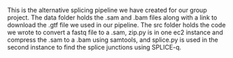 This is the alternative splicing pipeline we have created for our group project. The data folder holds the .sam and .bam files along with a link to download the .gtf file we used in our pipeline. The src folder holds the code we wrote to convert a fastq file to a .sam, zip.py is in one ec2 instance and compress the .sam to a .bam using samtools, and splice.py is used in the second instance to find the splice junctions using SPLICE-q.

<!--
**HAM-Project/HAM-Project** is a ✨ _special_ ✨ repository because its `README.md` (this file) appears on your GitHub profile.

Here are some ideas to get you started:

- 🔭 I’m currently working on ...
- 🌱 I’m currently learning ...
- 👯 I’m looking to collaborate on ...
- 🤔 I’m looking for help with ...
- 💬 Ask me about ...
- 📫 How to reach me: ...
- 😄 Pronouns: ...
- ⚡ Fun fact: ...
-->
